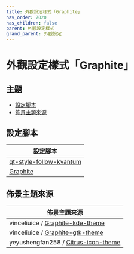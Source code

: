 ```yaml
---
title: 外觀設定樣式「Graphite」
nav_order: 7020
has_children: false
parent: 外觀設定樣式
grand_parent: 外觀設定
---
```



# 外觀設定樣式「Graphite」




## 主題

* [設定腳本](#設定腳本)
* [佈景主題來源](#佈景主題來源)




## 設定腳本

| 設定腳本 |
| ------- |
| [qt-style-follow-kvantum](https://github.com/samwhelp/lingmo-adjustment/tree/main/prototype/main/qt-style-config/qt-style-follow-kvantum) |
| [Graphite](https://github.com/samwhelp/lingmo-adjustment/tree/main/prototype/main/style-config/switch/Graphite) |




## 佈景主題來源

| 佈景主題來源 |
| ---------- |
| vinceliuice / [Graphite-kde-theme](https://github.com/vinceliuice/Graphite-kde-theme) |
| vinceliuice / [Graphite-gtk-theme](https://github.com/vinceliuice/Graphite-gtk-theme) |
| yeyushengfan258 / [Citrus-icon-theme](https://github.com/yeyushengfan258/Citrus-icon-theme) |
